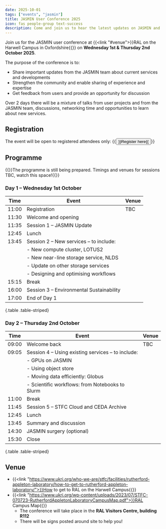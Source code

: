 ```yaml
---
date: 2025-10-01
tags: ["events", "jasmin"]
title: JASMIN User Conference 2025
icon: fas people-group text-success
description: Come and join us to hear the latest updates on JASMIN and share user highlights.
---
```


Join us for the JASMIN user conference at {{<link "#venue">}}RAL on the Harwell Campus in Oxfordshire{{</link>}} on **Wednesday 1st & Thursday 2nd October 2025**.

<!-- Intro to be updated for 2025 -->

The purpose of the conference is to:

- Share important updates from the JASMIN team about current services and developments
- Strengthen the community and enable sharing of experience and expertise
- Get feedback from users and provide an opportunity for discussion

Over 2 days there will be a mixture of talks from user projects and from the JASMIN team, discussions, networking time and opportunities to learn about new services.

<!-- Some of the user highlight talks you can expect are shown below: -->

## Registration

The event will be open to registered attendees only: {{<button href="https://engagementhub.ukri.org/stfc-ralspace/jasmin-user-conference-2025/">}}Register here{{</button>}}

## Programme

{{<alert alert-type="info">}}The programme is still being prepared. Timings and venues for sessions TBC, watch this space!{{</alert>}}

### Day 1 – Wednesday 1st October

| Time                 | Event                                             | Venue |
|----------------------|---------------------------------------------------|-------|
| 11:00                | Registration                                      |  TBC  |
| 11:30                | Welcome and opening                               |       |
| 11:35                | Session 1 – JASMIN Update                         |       |
| 12:45                | Lunch                                             |       |
| 13:45                | Session 2 – New services – to include:            |       |
|                      | - New compute cluster, LOTUS2                     |       |
|                      | - New near-line storage service, NLDS             |       |
|                      | - Update on other storage services                |       |
|                      | - Designing and optimising workflows              |       |
| 15:15                | Break                                             |       |
| 16:00                | Session 3 – Environmental Sustainability          |       |
| 17:00                | End of Day 1                                      |       |
{.table .table-striped}

### Day 2 – Thursday 2nd October

| Time                 | Event                                             | Venue |
|----------------------|---------------------------------------------------|-------|
| 09:00                | Welcome back                                      |  TBC  |
| 09:05                | Session 4 – Using existing services – to include: |       |
|                      | - GPUs on JASMIN                                  |       |
|                      | - Using object store                              |       |
|                      | - Moving data efficiently: Globus                 |       |
|                      | - Scientific workflows: from Notebooks to Slurm   |       |
| 11:00                | Break                                             |       |
| 11:45                | Session 5 – STFC Cloud and CEDA Archive           |       |
| 12:45                | Lunch                                             |       |
| 13:45                | Summary and discussion                            |       |
| 14:30                | JASMIN surgery (optional)                         |       |
| 15:30                | Close                                             |       |
{.table .table-striped}

## Venue

<!-- Could we replace with a better map? -->
- {{<link "https://www.ukri.org/who-we-are/stfc/facilities/rutherford-appleton-laboratory/how-to-get-to-rutherford-appleton-laboratory/">}}How to get to RAL on the Harwell Campus{{</link>}}
- {{<link "https://www.ukri.org/wp-content/uploads/2023/07/STFC-070723-RutherfordAppletonLaboratoryCampusMap.pdf">}}RAL Campus Map{{</link>}}
  - The conference will take place in the **RAL Visitors Centre, building R112**
  - There will be signs posted around site to help you!
